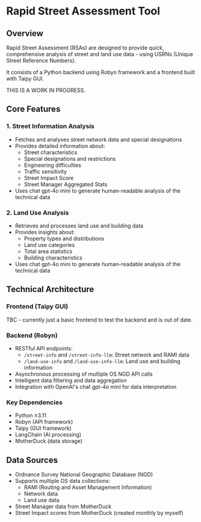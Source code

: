 # Rapid Street Assessment Tool

## Overview

Rapid Street Assessment (RSAs) are designed to provide quick, comprehensive analysis of street and land use data - using USRNs (Unique Street Reference Numbers).

It consists of a Python backend using Robyn framework and a frontend built with Taipy GUI.

THIS IS A WORK IN PROGRESS.

## Core Features

### 1. Street Information Analysis

- Fetches and analyses street network data and special designations
- Provides detailed information about:
  - Street characteristics
  - Special designations and restrictions
  - Engineering difficulties
  - Traffic sensitivity
  - Street Impact Score
  - Street Manager Aggregated Stats
- Uses chat gpt-4o mini to generate human-readable analysis of the technical data

### 2. Land Use Analysis

- Retrieves and processes land use and building data
- Provides insights about:
  - Property types and distributions
  - Land use categories
  - Total area statistics
  - Building characteristics
- Uses chat gpt-4o mini to generate human-readable analysis of the technical data

## Technical Architecture

### Frontend (Taipy GUI)

TBC - currently just a basic frontend to test the backend and is out of date.

### Backend (Robyn)

- RESTful API endpoints:
  - `/street-info` and `/street-info-llm`: Street network and RAMI data
  - `/land-use-info` and `/land-use-info-llm`: Land use and building information
- Asynchronous processing of multiple OS NGD API calls
- Intelligent data filtering and data aggregation
- Integration with OpenAI's chat gpt-4o mini for data interpretation

### Key Dependencies

- Python ≥3.11
- Robyn (API framework)
- Taipy (GUI framework)
- LangChain (AI processing)
- MotherDuck (data storage)

## Data Sources

- Ordnance Survey National Geographic Database (NGD)
- Supports multiple OS data collections:
  - RAMI (Routing and Asset Management Information)
  - Network data
  - Land use data
- Street Manager data from MotherDuck
- Street Impact scores from MotherDuck (created monthly by myself)
